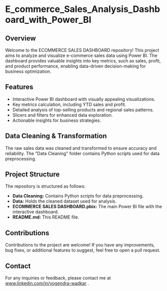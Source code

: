# E_commerce_Sales_Analysis_Dashboard_with_Power_BI

## Overview

Welcome to the ECOMMERCE SALES DASHBOARD repository! This project aims to analyze and visualize e-commerce sales data using Power BI. The dashboard provides valuable insights into key metrics, such as sales, profit, and product performance, enabling data-driven decision-making for business optimization.

## Features

- Interactive Power BI dashboard with visually appealing visualizations.
- Key metrics calculation, including YTD sales and profit.
- Detailed analysis of top-selling products and regional sales patterns.
- Slicers and filters for enhanced data exploration.
- Actionable insights for business strategies.


## Data Cleaning & Transformation

The raw sales data was cleaned and transformed to ensure accuracy and reliability. The "Data Cleaning" folder contains Python scripts used for data preprocessing.

## Project Structure

The repository is structured as follows:

- **Data Cleaning:** Contains Python scripts for data preprocessing.
- **Data:** Holds the cleaned dataset used for analysis.
- **ECOMMERCE SALES DASHBOARD.pbix:** The main Power BI file with the interactive dashboard.
- **README.md:** This README file.

## Contributions

Contributions to the project are welcome! If you have any improvements, bug fixes, or additional features to suggest, feel free to open a pull request.

## Contact

For any inquiries or feedback, please contact me at www.linkedin.com/in/yogendra-wadkar .
